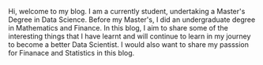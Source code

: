 Hi, welcome to my blog. I am a currently student, undertaking a Master's Degree in Data Science. Before my Master's, I did an undergraduate degree in Mathematics and Finance. In this blog, I aim to share some of the interesting things that I have learnt and will continue to learn in my journey to become a better Data Scientist. I would also want to share my passsion for Finanace and Statistics in this blog.













